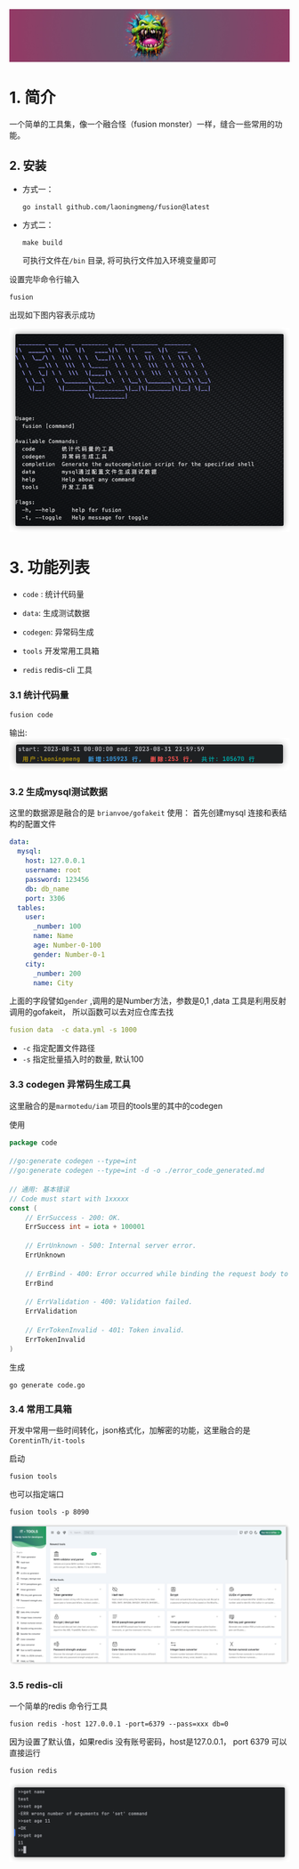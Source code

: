 <img src="./asset/logo.jpg" alt="logo"  />



# 1. 简介

一个简单的工具集，像一个融合怪（fusion monster）一样，缝合一些常用的功能。



## 2. 安装

* 方式一：

  ```shell
  go install github.com/laoningmeng/fusion@latest
  ```

* 方式二：

  ```shell
  make build
  ```

  可执行文件在`/bin` 目录, 将可执行文件加入环境变量即可

设置完毕命令行输入


```shell
fusion 
```

出现如下图内容表示成功

![image-20230831223815814](asset/image-20230831223815814.png)



# 3. 功能列表

* `code` : 统计代码量

* `data`: 生成测试数据

* `codegen`: 异常码生成

* `tools` 开发常用工具箱

* `redis` redis-cli 工具

  

### 3.1  统计代码量


```shell
fusion code
```
输出:
![img.png](asset/img.png)


### 3.2 生成mysql测试数据


这里的数据源是融合的是 `brianvoe/gofakeit` 
使用：
首先创建mysql 连接和表结构的配置文件


```yaml
data:
  mysql:
    host: 127.0.0.1
    username: root
    password: 123456
    db: db_name
    port: 3306
  tables:
    user:
      _number: 100
      name: Name
      age: Number-0-100
      gender: Number-0-1
    city:
      _number: 200
      name: City
```

上面的字段譬如`gender` ,调用的是Number方法，参数是0,1 ,data 工具是利用反射调用的gofakeit， 所以函数可以去对应仓库去找

```yaml
fusion data  -c data.yml -s 1000
```
* `-c` 指定配置文件路径
* `-s` 指定批量插入时的数量, 默认100


### 3.3  codegen 异常码生成工具


这里融合的是`marmotedu/iam` 项目的tools里的其中的codegen

使用
```go
package code

//go:generate codegen --type=int
//go:generate codegen --type=int -d -o ./error_code_generated.md

// 通用: 基本错误
// Code must start with 1xxxxx
const (
	// ErrSuccess - 200: OK.
	ErrSuccess int = iota + 100001

	// ErrUnknown - 500: Internal server error.
	ErrUnknown

	// ErrBind - 400: Error occurred while binding the request body to the struct.
	ErrBind

	// ErrValidation - 400: Validation failed.
	ErrValidation

	// ErrTokenInvalid - 401: Token invalid.
	ErrTokenInvalid
)
```
生成
```shell
go generate code.go
```


### 3.4  常用工具箱


开发中常用一些时间转化，json格式化，加解密的功能，这里融合的是
`CorentinTh/it-tools` 

启动
```shell
fusion tools 
```
也可以指定端口
```shell
fusion tools -p 8090
```

![img.png](asset/tools.png)


### 3.5 redis-cli
 一个简单的redis 命令行工具
```shell
fusion redis -host 127.0.0.1 -port=6379 --pass=xxx db=0
```
因为设置了默认值，如果redis 没有账号密码，host是127.0.0.1， port 6379
可以直接运行
```shell
fusion redis
```

![img.png](asset/img-redis.png)

